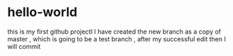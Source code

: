 # hello-world
this is my first github projectI 
I have created the new branch as a copy of master , which is going to be a test branch , after my successful edit then I will commit
